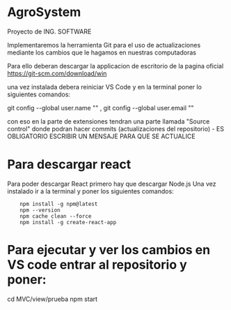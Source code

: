 # AgroSystem
Proyecto de ING. SOFTWARE

Implementaremos la herramienta Git para el uso de actualizaciones mediante los cambios que le hagamos en nuestras computadoras

Para ello deberan descargar la applicacion de escritorio de la pagina oficial https://git-scm.com/download/win 

una vez instalada debera reiniciar VS Code y en la terminal poner lo siguientes comandos:

git config --global user.name "" , 
git config --global user.email ""

con eso en la parte de extensiones tendran una parte llamada "Source control" donde podran hacer commits (actualizaciones del repositorio) - ES OBLIGATORIO ESCRIBIR UN MENSAJE PARA QUE SE ACTUALICE


# Para descargar react
Para poder descargar React primero hay que descargar Node.js
Una vez instalado ir a la terminal y poner los siguientes comandos:

        npm install -g npm@latest
        npm --version
        npm cache clean --force
        npm install -g create-react-app

# Para ejecutar y ver los cambios en VS code entrar al repositorio y poner:

cd MVC/view/prueba
npm start